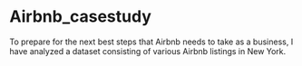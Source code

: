 # Airbnb_casestudy
To prepare for the next best steps that Airbnb needs to take as a business, I have analyzed a dataset consisting of various Airbnb listings in New York.
